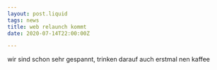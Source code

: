 ```yaml
---
layout: post.liquid
tags: news
title: web relaunch kommt
date: 2020-07-14T22:00:00Z

---
```

wir sind schon sehr gespannt, trinken darauf auch erstmal nen kaffee